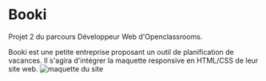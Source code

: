 # Booki

Projet 2 du parcours Développeur Web d'Openclassrooms.

Booki est une petite entreprise proposant un outil de planification de vacances.
Il s'agira d'intégrer la maquette responsive en HTML/CSS de leur site web.
<img src="./assets/Desktop - 1.png" alt="maquette du site" />
